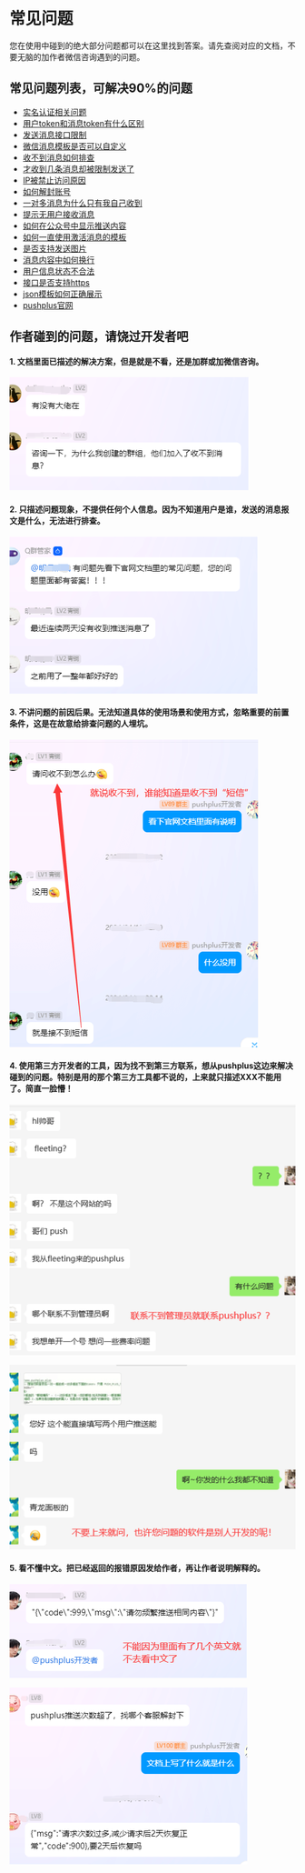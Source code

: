 # 常见问题

您在使用中碰到的绝大部分问题都可以在这里找到答案。请先查阅对应的文档，不要无脑的加作者微信咨询遇到的问题。

## 常见问题列表，可解决90%的问题

- [实名认证相关问题](/help/verify.md)
- [用户token和消息token有什么区别](/help/token.md)
- [发送消息接口限制](/help/limit.md)
- [微信消息模板是否可以自定义](/help/template.md)
- [收不到消息如何排查](/help/message.md)
- [才收到几条消息却被限制发送了](/help/count.md)
- [IP被禁止访问原因](/help/ip.md)
- [如何解封账号](/help/lockdown.md)
- [一对多消息为什么只有我自己收到](/help/topic.md)
- [提示无用户接收消息](/help/nouser.md)
- [如何在公众号中显示推送内容](/help/showmessage.md)
- [如何一直使用激活消息的模板](/help/activation.md)
- [是否支持发送图片](/help/image.md)
- [消息内容中如何换行](/help/line.md)
- [用户信息状态不合法](/help/status.md)
- [接口是否支持https](/help/https.md)
- [json模板如何正确展示](/help/json.md)
- [pushplus官网](/help/homepage.md)


## 作者碰到的问题，请饶过开发者吧
#### 1. 文档里面已描述的解决方案，但是就是不看，还是加群或加微信咨询。

![](../images/q1.png)

#### 2. 只描述问题现象，不提供任何个人信息。因为不知道用户是谁，发送的消息报文是什么，无法进行排查。

![](../images/q2.png)

#### 3. 不讲问题的前因后果。无法知道具体的使用场景和使用方式，忽略重要的前置条件，这是在故意给排查问题的人埋坑。

![](../images/q32.png)

#### 4. 使用第三方开发者的工具，因为找不到第三方联系，想从pushplus这边来解决碰到的问题。特别是用的那个第三方工具都不说的，上来就只描述XXX不能用了。简直一脸懵！

![](../images/q4.png)

![](../images/q42.png)


#### 5. 看不懂中文。把已经返回的报错原因发给作者，再让作者说明解释的。

![](../images/q5.png)

![](../images/q52.png)






